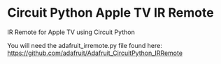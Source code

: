 # Circuit Python Apple TV IR Remote
IR Remote for Apple TV using Circuit Python

You will need the adafruit_irremote.py file found here: https://github.com/adafruit/Adafruit_CircuitPython_IRRemote

